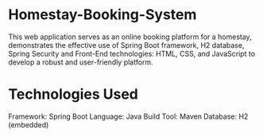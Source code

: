 # Homestay-Booking-System
This web application serves as an online booking platform for a homestay, demonstrates the effective use of Spring Boot framework, H2 database, Spring Security and Front-End technologies: HTML, CSS, and JavaScript to develop a robust and user-friendly platform.  

# Technologies Used
Framework: Spring Boot
Language: Java
Build Tool: Maven
Database: H2 (embedded)
